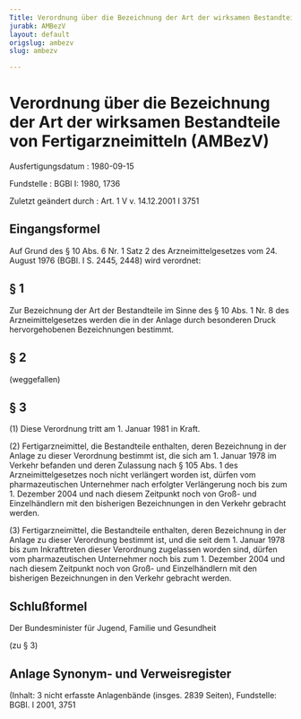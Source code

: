 ```yaml
---
Title: Verordnung über die Bezeichnung der Art der wirksamen Bestandteile von Fertigarzneimitteln
jurabk: AMBezV
layout: default
origslug: ambezv
slug: ambezv

---
```


# Verordnung über die Bezeichnung der Art der wirksamen Bestandteile von Fertigarzneimitteln (AMBezV)

Ausfertigungsdatum
:   1980-09-15

Fundstelle
:   BGBl I: 1980, 1736

Zuletzt geändert durch
:   Art. 1 V v. 14.12.2001 I 3751


## Eingangsformel

Auf Grund des § 10 Abs. 6 Nr. 1 Satz 2 des Arzneimittelgesetzes vom
24\. August 1976 (BGBl. I S. 2445, 2448) wird verordnet:


## § 1

Zur Bezeichnung der Art der Bestandteile im Sinne des § 10 Abs. 1 Nr.
8 des Arzneimittelgesetzes werden die in der Anlage durch besonderen
Druck hervorgehobenen Bezeichnungen bestimmt.


## § 2

(weggefallen)


## § 3

(1) Diese Verordnung tritt am 1. Januar 1981 in Kraft.

(2) Fertigarzneimittel, die Bestandteile enthalten, deren Bezeichnung
in der Anlage zu dieser Verordnung bestimmt ist, die sich am 1. Januar
1978 im Verkehr befanden und deren Zulassung nach § 105 Abs. 1 des
Arzneimittelgesetzes noch nicht verlängert worden ist, dürfen vom
pharmazeutischen Unternehmer nach erfolgter Verlängerung noch bis zum
1\. Dezember 2004 und nach diesem Zeitpunkt noch von Groß- und
Einzelhändlern mit den bisherigen Bezeichnungen in den Verkehr
gebracht werden.

(3) Fertigarzneimittel, die Bestandteile enthalten, deren Bezeichnung
in der Anlage zu dieser Verordnung bestimmt ist, und die seit dem 1.
Januar 1978 bis zum Inkrafttreten dieser Verordnung zugelassen worden
sind, dürfen vom pharmazeutischen Unternehmer noch bis zum 1. Dezember
2004 und nach diesem Zeitpunkt noch von Groß- und Einzelhändlern mit
den bisherigen Bezeichnungen in den Verkehr gebracht werden.


## Schlußformel

Der Bundesminister für Jugend, Familie und Gesundheit

(zu § 3)

## Anlage Synonym- und Verweisregister

(Inhalt: 3 nicht erfasste Anlagenbände (insges. 2839 Seiten),
Fundstelle: BGBl. I 2001, 3751

